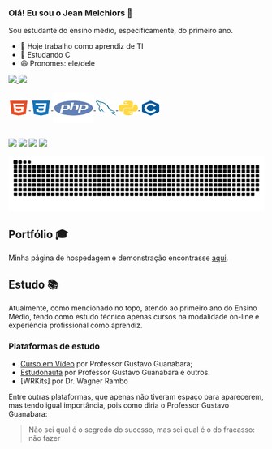 ### Olá! Eu sou o Jean Melchiors 👋

Sou estudante do ensino médio, específicamente, do primeiro ano.
- 🔭 Hoje trabalho como aprendiz de TI
- 🌱 Estudando C
- 😄 Pronomes: ele/dele

 <div>
  <a href="https://github.com/melchiorsjean">
  <img height="150em" src="https://github-readme-stats.vercel.app/api?username=melchiorsjean&show_icons=true&theme=dracula&include_all_commits=true&count_private=true"/>
  <img height="150em" src="https://github-readme-stats.vercel.app/api/top-langs/?username=melchiorsjean&layout=compact&langs_count=7&theme=dracula"/>
</div>
  

<div style="display: inline_block"><br>
  <img align="center" alt="Jean-HTML" height="30" width="40" src="./ICONS/html.svg">
  <img align="center" alt="Jean-CSS" height="30" width="40" src="./ICONS/css.svg">
  <img align="center" alt="Jean-PHP" height="60" width="80" src="./ICONS/php.svg">
  <img align="center" alt="Jean-PHP" height="30" width="40" src="./ICONS/mysql.svg">
  <img align="center" alt="Jean-PHP" height="30" width="40" src="./ICONS/python.svg">
  <img align="center" alt="Jean-PHP" height="30" width="40" src="./ICONS/c.svg">
</div>

  ##
 
<div> 
  <a href="https://t.me/melchiorsjean"><img src="https://img.shields.io/badge/Telegram-2CA5E0?style=for-the-badge&logo=telegram&logoColor=white" target="_blank"></a>
  <a href="https://instagram.com/melchiorsjean" target="_blank"><img src="https://img.shields.io/badge/-Instagram-%23E4405F?style=for-the-badge&logo=instagram&logoColor=white" target="_blank"></a>
  <a href="https://twitter.com/melchiorsjean"><img src="https://img.shields.io/badge/Twitter-1DA1F2?style=for-the-badge&logo=twitter&logoColor=white" target="_blank"></a>
  <a href="mailto:jeanmelchiors@gmail.com"><img src="https://img.shields.io/badge/-Gmail-%23333?style=for-the-badge&logo=gmail&logoColor=white" target="_blank"></a>
  
  ![Snake animation](./snake.svg)
</div>

## Portfólio :mortar_board:

Minha página de hospedagem e demonstração encontrasse [aqui](https://melchiorsjean.com/).

## Estudo :books:

Atualmente, como mencionado no topo, atendo ao primeiro ano do Ensino Médio, tendo como estudo técnico apenas cursos na modalidade on-line e experiência profissional como aprendiz.

### Plataformas de estudo

- [Curso em Vídeo](https://www.cursoemvideo.com/) por Professor Gustavo Guanabara;
- [Estudonauta](https://www.estudonauta/) por Professor Gustavo Guanabara e outros.
- [WRKits] por Dr. Wagner Rambo

Entre outras plataformas, que apenas não tiveram espaço para aparecerem, mas tendo igual importância, pois como diria o Professor Gustavo Guanabara:

> Não sei qual é o segredo do sucesso, mas sei qual é o do fracasso: não fazer

